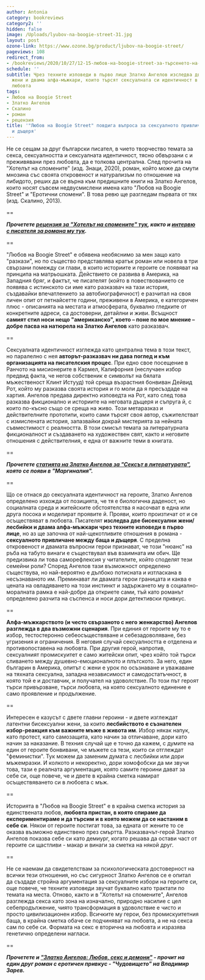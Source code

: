 ```yaml
---
author: Antonia
category: bookreviews
category2: ''
hidden: false
image: /Uploads/lyubov-na-boogie-street-31.jpg
layout: post
ozone-link: https://www.ozone.bg/product/ljubov-na-boogie-street/
pageviews: 108
redirect_from:
- /bookreviews/2020/10/27/12-15-любов-на-boogie-street-за-търсенето-на-сексуалната-идентичност-в-любовта
schedule: ''
subtitle: Чрез техните изповеди в първо лице Златко Ангелов изследва две бисексуални
  жени и двама алфа-мъжкари, които търсят сексуалната си идентичност в контекста на
  любовта
tags:
- Любов на Boogie Street
- Златко Ангелов
- Скалино
- роман
- рецензия
title: '"Любов на Boogie Street" повдига въпроса за сексуалното привличане между баща
  и дъщеря'
---
```


Не се сещам за друг български писател, в чието творчество темата за секса, сексуалността и сексуалната идентичност, тясно обвързани с и преживявани през любовта, да е толкова централна. След прочита на "Хотелът на спомените" (изд. Знаци, 2020), роман, който може да смути мнозина със своята откровеност и натурализъм по отношение на либидото, реших да се върна към предишните книги на Златко Ангелов, които носят съвсем недвусмислени имена като "Любов на Boogie Street" и "Еротични спомени". В това ревю ще разгледам първата от тях (изд. Скалино, 2013).

\==

***Прочетете [рецензия за "Хотелът на спомените" тук](https://literaturnirazgovori.com/bookreviews/2020/01/14/11-31-%D1%80%D0%B5%D1%86%D0%B5%D0%BD%D0%B7%D0%B8%D1%8F-%D1%85%D0%BE%D1%82%D0%B5%D0%BB%D1%8A%D1%82-%D0%BD%D0%B0-%D1%81%D0%BF%D0%BE%D0%BC%D0%B5%D0%BD%D0%B8%D1%82%D0%B5-%D0%BD%D0%B0-%D0%B7%D0%BB%D0%B0%D1%82%D0%BA%D0%BE-%D0%B0%D0%BD%D0%B3%D0%B5%D0%BB%D0%BE%D0%B2-%D1%80%D0%B0%D1%81%D0%BE%D0%B2-%D1%80%D0%BE%D0%BC%D0%B0%D0%BD-%D0%B7%D0%B0-%D0%BB%D0%B8%D0%B1%D0%B8%D0%B4%D0%BE%D1%82%D0%BE-%D0%BA%D0%BE%D0%B5%D1%82%D0%BE-%D1%81%D1%8A%D0%B7%D0%B8%D0%B4%D0%B0%D0%B2%D0%B0-%D0%B8-%D1%80%D1%83%D1%88%D0%B8.html), както и [интервю с писателя за романа му тук](https://literaturnirazgovori.com/interviews/2020/01/28/11-17-%D0%B7%D0%BB%D0%B0%D1%82%D0%BA%D0%BE-%D0%B0%D0%BD%D0%B3%D0%B5%D0%BB%D0%BE%D0%B2-%D0%B7%D0%B0-%D1%81%D0%B5%D0%BA%D1%81%D1%83%D0%B0%D0%BB%D0%BD%D0%BE%D1%81%D1%82%D1%82%D0%B0-%D0%B8-%D1%81%D0%B5%D0%BA%D1%81%D0%B8%D0%B7%D0%BC%D0%B0-%D0%B2%D0%BB%D0%B0%D1%81%D1%82%D1%82%D0%B0-%D0%B8-%D0%B1%D0%B0%D1%89%D0%B8%D0%BD%D1%81%D1%82%D0%B2%D0%BE%D1%82%D0%BE-%D0%BA%D0%BE%D0%BC%D1%83%D0%BD%D0%B8%D0%B7%D0%BC%D0%B0-%D0%B8-%D1%81%D1%8A%D0%B2%D1%80%D0%B5%D0%BC%D0%B5%D0%BD%D0%BD%D0%B0%D1%82%D0%B0-%D0%BB%D0%B8%D1%82%D0%B5%D1%80%D0%B0%D1%82%D1%83%D1%80%D0%B0.html).***

\==

"Любов на Boogie Street" е обявена необяснимо за мен защо като "разкази", но по същество представлява кратък роман или новела в три свързани помежду си глави, в които историите и героите се появяват на принципа на матрьошката. Действието се развива в Америка, на Западния бряг, и фактът, че писателят (който в повествованието се появява с истинското си име като разказвач на тази история, създавайки впечатлението за автобиографичност) е разчитал на своя личен опит от петнайсетте години, преживени в Америка, е категоричен плюс - описанията на местата и атмосферата, буквално гледките от конкретните адреси, са достоверни, детайлни и живи. Всъщност **самият стил носи нещо "американско", което – поне по мое мнение – добре пасва на натюрела на Златко Ангелов** като разказвач.

\==

Сексуалната идентичност изглежда като централна тема в този текст, но паралелно с нея **авторът-разказвач ни дава поглед и към организацията на писателския процес**. При едно свое посещение в Ранчото на мисионерите в Кармел, Калифорния (неслучаен избор предвид факта, че негов собственик е символът на бялата мъжественост Клинт Истууд) той среща възрастния бонвиван Дейвид Рот, който му разказва своята история и го моли да я пресъздаде на хартия. Ангелов предава директно изповедта на Рот, като след това разказва фикционално и историите на неговата дъщеря и съпруга й, с които по-късно също се среща на живо. Този метаразказ и действителните прототипи, които сами търсят своя автор, съжителстват с измислената история, запазвайки докрай мистерията за нейната съвместимост с реалността. В този смисъл темата за литературната фикционалност и създаването на художествен свят, както и неговите отношения с действителния, е една от важните теми в книгата.

\==

***Прочетете [статията на Златко Ангелов за "Сексът в литературата"](https://www.marginalia.bg/avtorski-rubriki/zlatko-angelov-seksat-v-literaturata/), която се появи в "Маргиналия".***

\==

Що се отнася до сексуалната идентичност на героите, Златко Ангелов определено изхожда от позицията, че тя е биологична даденост, но социалната среда и житейските обстоятелства я насочват в една или друга посока и моделират проявите й. Прояви, които произтичат от и се осъществяват в любовта. Писателят **изследва две бисексуални жени/лесбийки и двама алфа-мъжкари чрез техните изповеди в първо лице**, но аз ще започна от най-щекотливите отношения в романа - **сексуалното привличане между баща и дъщеря**. С пределна откровеност и двамата въпросни герои признават, че този "нюанс" на ръба на табуто винаги е съществувал във взаимната им обич. Ще предизвика ли това саморефлексия у читателите, който споделят тези семейни роли? Според Ангелов тази възможност определено съществува, но най-вероятно е дълбоко потисната и изтласкана в несъзнаваното им. Преминават ли двамата герои границата и каква е цената на овладяването на този инстинкт и задържането му в социално-моралната рамка е най-добре да откриете сами, тъй като романът определено разчита на съспенса и носи дори детективски привкус.

\==

**Алфа-мъжкарството (и често свързаното с него женкарство) Ангелов разглежда в два възможни сценария**. При единия от героите му то е избор, тестостеронно себеосъществяване и себезадоволяване, без угризения и ограничения. В неговия случай сексуалността е отделена и противопоставена на любовта. При другия герой, напротив, сексуалният промискуитет е само житейски опит, чрез който той търси сливането между душевно-емоционалното и плътското. За него, един българин в Америка, опитът с жени е урок по осъзнаване и уважаване на тяхната сексуална, западна независимост и самодостатъчност, в която той е и доставчик, и получател на удоволствие. По този път героят търси привързване, търси любовта, на която сексуалното единение е само проявление и продължение.

\==

Интересен е казусът с двете главни героини - и двете изглеждат латентни бисексуални жени, за които **лесбийството е съзнателен избор-реакция към важните мъже в живота им**. Избор някак напук, като протест, като самозащита, като начин за отличаване, дори като начин за наказание. В техния случай ще е точно да кажем, с думите на един от героите бонвивани, че мъжете са тези, които си отглеждат "феминистки". Тук можем да заменим думата с лесбийки или дори мъжемразки. И колкото и некоректно, дори хомофобски да ми звучи това, тази е реалната аргументация, която самите героини дават за себе си, още повече, че и двете в крайна сметка намират осъществяването си в любовта с мъж.

\==

Историята в "Любов на Boogie Street" е в крайна сметка история за единствената любов, **любовта пристан, в която спираме да експериментираме и да търсим и в която можем да се настаним в себе си**. Някои от героите постигат това, за едната от жените то се оказва възможно единствено през смъртта. Разказвачът-герой Златко Ангелов показва себе си като демиург, когато решава да остави част от героите си щастливи - макар и винаги за сметка на някой друг.

\==

Не се наемам да свидетелствам за психологическата достоверност на всички тези отношения, но със сигурност Златко Ангелов се е опитал да създаде стройна аргументация за сексуалните избори на героите си, още повече, че техните изповеди звучат буквално като трактати по темата на места. Отново, както и в "Хотелът на спомените", Ангелов разглежда секса като зона на изначално, природно насилие с цел себепродължение, чиято трансформация в удоволствие е чисто и просто цивилизационен избор. Всичките му герои, без промискуитетния баща, в крайна сметка обаче се подчиняват на любовта, а не на секса сам по себе си. Формата на секс е вторична на любовта и изразява генетично определени нагласи.

\==

***Прочетете и ["Златко Ангелов: Любов, секс и демони"](https://www.marginalia.bg/avtorski-rubriki/zlatko-angelov-lyubov-seks-i-demoni/?fbclid=IwAR05V0XtGgoaOmEHxKoQmFoEkoKFLn_hTdZ_9Ba-rx8VdY8O09eFPq2hAsE) - прочит на един друг роман с еротичен привкус - "Чудовището" на Владимир Зарев.***